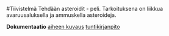 
#Tiivistelmä
Tehdään asteroidit - peli. Tarkoituksena on liikkua avaruusaluksella ja ammuskella asteroideja.

**Dokumentaatio**
[aiheen kuvaus](Dokumentaatio/aiheenKuvaus.md)
[tuntikirjanpito](Dokumentaatio/Tuntikirjanpito.md)




